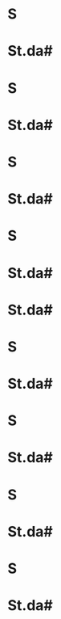 # S
# St.da#
# S
# St.da#
# S
# St.da#
# S
# St.da#
# St.da#
# S
# St.da#
# S
# St.da#
# S
# St.da#
# S
# St.da#
